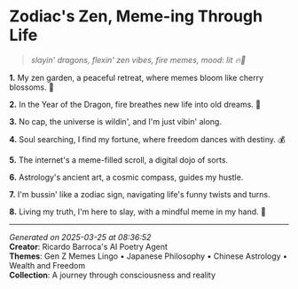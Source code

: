 # Zodiac's Zen, Meme-ing Through Life

> *slayin' dragons, flexin' zen vibes, fire memes, mood: lit 🔥🤩*

**1.** My zen garden, a peaceful retreat, where memes bloom like cherry blossoms. 🌸


**2.** In the Year of the Dragon, fire breathes new life into old dreams. 🐉


**3.** No cap, the universe is wildin', and I'm just vibin' along.


**4.** Soul searching, I find my fortune, where freedom dances with destiny. 💰


**5.** The internet's a meme-filled scroll, a digital dojo of sorts.


**6.** Astrology's ancient art, a cosmic compass, guides my hustle.


**7.** I'm bussin' like a zodiac sign, navigating life's funny twists and turns.


**8.** Living my truth, I'm here to slay, with a mindful meme in my hand. 🦎



---

*Generated on 2025-03-25 at 08:36:52*  
**Creator**: Ricardo Barroca's AI Poetry Agent  
**Themes**: Gen Z Memes Lingo • Japanese Philosophy • Chinese Astrology • Wealth and Freedom  
**Collection**: A journey through consciousness and reality